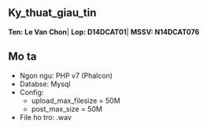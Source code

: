 ## Ky_thuat_giau_tin

**Ten: Le Van Chon**|
**Lop: D14DCAT01**|
**MSSV: N14DCAT076**

## Mo ta
- Ngon ngu: PHP v7 (Phalcon)
- Databse: Mysql
- Config:
    + upload_max_filesize = 50M
    + post_max_size = 50M
- File ho tro: .wav



